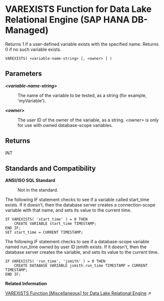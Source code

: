 <!-- loiobf6a50154e834de2b212bb738f57143a -->

# VAREXISTS Function for Data Lake Relational Engine \(SAP HANA DB-Managed\)

Returns 1 if a user-defined variable exists with the specified name. Returns 0 if no such variable exists.



```
VAREXISTS( <variable-name-string> [, <owner> ] )
```



<a name="loiobf6a50154e834de2b212bb738f57143a__section_wrt_dfv_vrb"/>

## Parameters


<dl>
<dt><b>

*<variable-name-string\>* 

</b></dt>
<dd>

The name of the variable to be tested, as a string \(for example, 'myVariable'\).



</dd><dt><b>

*<owner\>*

</b></dt>
<dd>

The user ID of the owner of the variable, as a string. *<owner\>* is only for use with owned database-scope variables.



</dd>
</dl>



<a name="loiobf6a50154e834de2b212bb738f57143a__section_dxl_2fv_vrb"/>

## Returns

INT



<a name="loiobf6a50154e834de2b212bb738f57143a__section_dpc_ffv_vrb"/>

## Standards and Compatibility


<dl>
<dt><b>

ANSI/ISO SQL Standard

</b></dt>
<dd>

Not in the standard.



</dd>
</dl>



The following IF statement checks to see if a variable called start\_time exists. If it doesn't, then the database server creates a connection-scope variable with that name, and sets its value to the current time.

```
IF VAREXISTS( 'start_time' ) = 0 THEN
    CREATE VARIABLE start_time TIMESTAMP;
END IF;
SET start_time = CURRENT TIMESTAMP;
```

The following IF statement checks to see if a database-scope variable named run\_time owned by user ID jsmith exists. If it doesn't, then the database server creates the variable, and sets its value to the current time.

```
IF VAREXISTS( 'run_time', 'jsmith' ) = 0 THEN
    CREATE DATABASE VARIABLE jsmith.run_time TIMESTAMP = CURRENT TIMESTAMP;
END IF;
```

**Related Information**  


[VAREXISTS Function [Miscellaneous] for Data Lake Relational Engine](https://help.sap.com/viewer/19b3964099384f178ad08f2d348232a9/2023_1_QRC/en-US/81ffd1036ce210149ae9c943fab6d1c1.html "Returns 1 if a user-defined variable exists with the specified name. Returns 0 if no such variable exists.") :arrow_upper_right:

